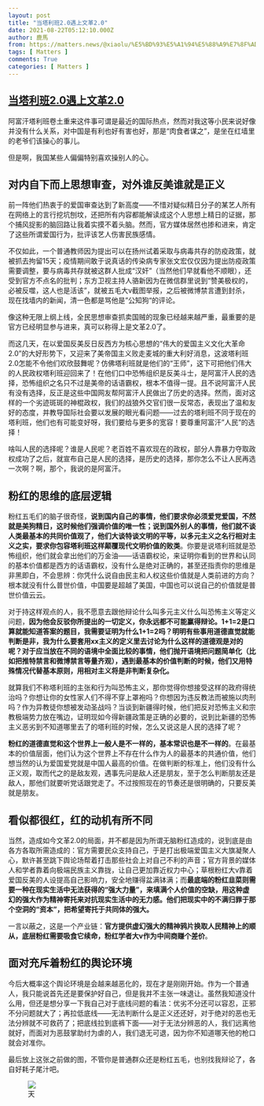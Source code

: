 ```yaml
---
layout: post
title: "当塔利班2.0遇上文革2.0"
date: 2021-08-22T05:12:10.000Z
author: 鹿馬
from: https://matters.news/@xiaolu/%E5%BD%93%E5%A1%94%E5%88%A9%E7%8F%AD2-0%E9%81%87%E4%B8%8A%E6%96%87%E9%9D%A92-0-bafyreiasdy67odgxcaccekstm5k7nolmas2ag6ds2rhn73mmzjkdm7nyxe
tags: [ Matters ]
comments: True
categories: [ Matters ]
---
```

<!--1629609130000-->
[当塔利班2.0遇上文革2.0](https://matters.news/@xiaolu/%E5%BD%93%E5%A1%94%E5%88%A9%E7%8F%AD2-0%E9%81%87%E4%B8%8A%E6%96%87%E9%9D%A92-0-bafyreiasdy67odgxcaccekstm5k7nolmas2ag6ds2rhn73mmzjkdm7nyxe)
------

<div>
<p>阿富汗塔利班卷土重来这件事可谓是最近的国际热点，然而对我这等小民来说好像并没有什么关系，对中国是有利也好有害也好，那是“肉食者谋之”，是坐在红墙里的老爷们该操心的事儿。</p><p>但是啊，我国某些人偏偏特别喜欢操别人的心。</p><h2>对内自下而上思想审查，对外谁反美谁就是正义</h2><p>前一阵他们热衷于的爱国审查达到了新高度——不惜对疑似精日分子的某艺人所有在网络上的言行挖坑刨坟，还把所有内容都能解读成这个人思想上精日的证据，那个捕风捉影的脑回路让我着实摸不着头脑。然而，官方媒体居然也掺和进来，肯定了这些所谓爱国行为，批评该艺人伤害民族感情。</p><p>不仅如此，一个普通教师因为提出可以在扬州试着采取与病毒共存的防疫政策，就被抓去拘留15天；疫情期间敢于说真话的传染病专家张文宏仅仅因为提出防疫政策需要调整，要与病毒共存就被这群人批成“汉奸”（当然他们早就看他不顺眼），还受到官方不点名的批判；东方卫视主持人骆新因为在微信群里说到“赞美极权的，必被反噬，这人也是活该”，就被五毛大v截图举报，之后被微博禁言遭到封杀，现在找墙内的新闻，清一色都是骂他是”公知狗“的评论。</p><p>像这种无限上纲上线，全民思想审查抓卖国贼的现象已经越来越严重，最重要的是官方已经明显参与进来，真可以称得上是文革2.0了。</p><p>而这几天，在以爱国反美反日反西方为核心思想的“伟大的爱国主义文化大革命2.0”的大好形势下，又迎来了美帝国主义败走麦城的重大利好消息，这波塔利班2.0怎能不令他们欢欣鼓舞呢？仿佛塔利班就是他们的“王师”，这下可把他们伟大的人民政权塔利班迎回来了！在他们口中恐怖组织是反美斗士，是阿富汗人民的选择，恐怖组织之名只不过是美帝的话语霸权，根本不值得一提。且不说阿富汗人民有没有选择，反正是这些中国网友帮阿富汗人民做出了历史的选择。然而，面对这样的一个劣迹斑斑的神棍政权，我们的战狼外交官们很一反常态，表现出了温和友好的态度，并教导国际社会要以发展的眼光看问题——过去的塔利班不同于现在的塔利班，他们也有可能变好呀，我们要给与更多的宽容！要尊重阿富汗”人民”的选择！</p><p>啥叫人民的选择呢？谁是人民呢？老百姓不喜欢现在的政权，部分人靠暴力夺取政权成功了之后，就宣布自己是人民的选择，是历史的选择，那你怎么不让人民再选一次啊？啊，那个，我说的是阿富汗。</p><h2>粉红的思维的底层逻辑</h2><p>粉红五毛们的脑子很奇怪，<strong>说到国内自己的事情，他们要求你必须爱党爱国，不然就是美狗精日，这时候他们强调价值的唯一性；说到国外别人的事情，他们就不谈人类最基本的共同价值观了，他们大谈特谈文明的平等，以多元主义之名行相对主义之实，要求你包容塔利班这样颠覆现代文明价值的败类</strong>。你要是说塔利班就是恐怖组织，他们就会拿出他们的万金油——话语霸权论，来证明你看到的世界和认同的基本价值都是西方的话语霸权，没有什么是绝对正确的，甚至还指责你的思维是非黑即白，不会思辨：你凭什么说自由民主和人权这些价值就是人类前进的方向？根本就没有什么普世价值，中国要是超越了美国，中国也可以说自己的价值就是普世价值云云。</p><p>对于持这样观点的人，我不愿意去跟他辩论什么叫多元主义什么叫恐怖主义等定义问题，<strong>因为他会反驳你所提出的一切定义，你永远都不可能赢得辩论。1+1=2是口算就能知道答案的题目，我需要证明为什么1+1=2吗？明明有些事用道德直觉就能判断是非，我为什么要套用xx主义的定义里去讨论为什么这样的道德观是对的呢？对于应当放在不同的语境中全面比较的事情，他们抛开语境把问题简单化（比如把推特禁言和微博禁言等量齐观），遇到最基本的价值判断的时候，他们又用特殊情况代替基本原则，用相对主义将是非判断复杂化。</strong></p><p>就算我们不称塔利班的主张和行为叫恐怖主义，那你觉得你想接受这样的政府得统治吗？你想让你的女性家人们不得不穿上罩袍吗？你想因为违反教法而被施以肉刑吗？作为异教徒你想被发动圣战吗？当谈到新疆得时候，他们把反对恐怖主义和宗教极端势力放在嘴边，证明现如今得新疆政策是正确的必要的，说到比新疆的恐怖主义恶劣到不知道哪里去了的塔利班的时候，怎么又说这是人民的选择了呢？</p><p><strong>粉红的道德直觉和这个世界上一般人是不一样的，基本常识也是不一样的</strong>。在最基本的价值层面，他们认为这个世界上不存在什么作为人的最基本的共通价值，他们想当然的认为爱国爱党就是中国人最高的价值。在做判断的标准上，他们没有什么正义观，取而代之的是敌友观，遇事先问是敌人还是朋友，至于怎么判断朋友还是敌人，那他们就要听党话跟党走了。不过按照现在的节奏还是很明确的，只要反美就是朋友。</p><h2>看似都很红，红的动机有所不同</h2><p>当然，造成如今文革2.0的局面，并不都是因为所谓无脑粉红造成的，说到底是由各方各取所需造成的：官方需要民众支持自己，于是打出极端爱国主义大旗凝聚人心，默许甚至跳下舆论场帮着打击那些社会上对自己不利的声音；官方背景的媒体人和学者靠着向极端民族主义靠拢，让自己更加靠近权力中心；草根粉红大v靠着爱国反美的人设提高自己影响力，安全地赚得盆满钵满；而<strong>最底端的粉红韭菜则需要一种在现实生活中无法获得的“强大力量”，来填满个人价值的空缺，用这种虚幻的强大作为精神寄托来对抗现实生活中的无力感。他们把现实中的不满归罪于那个空洞的“资本”，把希望寄托于共同体的强大。</strong></p><p>一言以蔽之，这是一个产业链：<strong>官方提供虚幻强大的精神鸦片换取人民精神上的顺从，底层粉红需要吸食它续命，粉红学者大v作为中间商赚个差价</strong>。</p><h2>面对充斥着粉红的舆论环境</h2><p>今后大概率这个舆论环境是会越来越恶化的，现在才是刚刚开始。作为一个普通人，我只能说首先还是要保护好自己，但是我并不主张一味退让。虽然我知道没什么用，但还是想分享一下我自己对于底线问题的看法：优劣不分还可以容忍，正邪不分问题就大了；再拉低底线——无法判断什么是正义还还好，对于绝对的恶也无法分辨就不可救药了；把底线拉到底裤下面——对于无法分辨恶的人，我们远离他就好，而面对为恶鼓掌助纣为虐的人，我们退无可退，因为你不知道哪天他的枪口就会对准你。</p><p>最后放上这张之前做的图，不管你是普通群众还是粉红五毛，也别找我辩论了，各自好耗子尾汁吧。</p><figure class="image"><img src="https://assets.matters.news/embed/54ff524b-566f-49c1-b983-3bddf0fc3e87.png" data-asset-id="54ff524b-566f-49c1-b983-3bddf0fc3e87" referrerpolicy="no-referrer"><figcaption><span>天</span></figcaption></figure><p><br></p><p><br></p>
</div>
